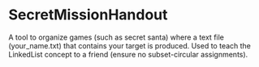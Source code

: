 # SecretMissionHandout
A tool to organize games (such as secret santa) where a text file (your_name.txt) that contains your target is produced.
Used to teach the LinkedList concept to a friend (ensure no subset-circular assignments).
